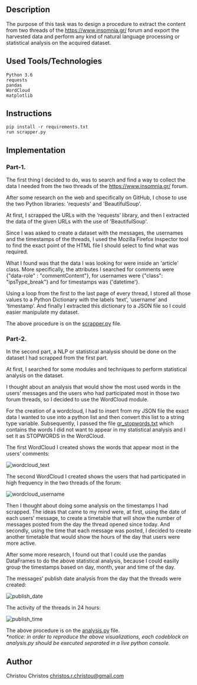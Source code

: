 ## Description

The purpose of this task was to design a procedure to extract the content from two threads of the https://www.insomnia.gr/ forum and export the harvested data and perform any kind of natural language processing or statistical analysis on the acquired dataset.

## Used Tools/Technologies
```
Python 3.6  
requests  
pandas  
WordCloud  
matplotlib
```
## Instructions
```
pip install -r requirements.txt
run scrapper.py
```


## Implementation

### Part-1.

The first thing I decided to do, was to search and find a way to collect the data I needed from the two threads of the https://www.insomnia.gr/ forum.

After some research on the web and specifically on GitHub, I chose to use the two Python libraries: 'requests' and 'BeautifulSoup'.  

At first, I scrapped the URLs with the ‘requests’ library, and then I extracted the data of the given URLs with the use of 'BeautifulSoup'.

Since I was asked to create a dataset with the messages, the usernames and the timestamps of the threads, I used the Mozilla Firefox Inspector tool to find the exact point of the HTML file I should select to find what was required.

What I found was that the data I was looking for were inside an 'article' class. More specifically, the attributes I searched for comments were {"data-role" : "commentContent"}, for usernames were {"class": "ipsType_break"} and for timestamps was {'datetime'}.  

Using a loop from the first to the last page of every thread, I stored all those values to a Python Dictionary with the labels ‘text’, ‘username’ and ‘timestamp’. And finally I extracted this dictionary to a JSON file so I could easier manipulate my dataset.

The above procedure is on the [scrapper.py](https://github.com/kr1kri/assignment/blob/master/scrapper.py) file.

### Part-2.

In the second part, a NLP or statistical analysis should be done on the dataset I had scrapped from the first part.

At first, I searched for some modules and techniques to perform statistical analysis on the dataset.

I thought about an analysis that would show the most used words in the users’ messages and the users who had participated most in those two forum threads, so I decided to use the WordCloud module.

For the creation of a wordcloud, I had to insert from my JSON file the exact data I wanted to use into a python list and then convert this list to a string type variable. Subsequently, I passed the file [gr_stopwords.txt](https://github.com/kr1kri/assignment/blob/master/gr_stopwords.txt) which contains the words I did not want to appear in my statistical analysis and I set it as STOPWORDS in the WordCloud.

The first WordCloud I created shows the words that appear most in the users’ comments:

![wordcloud_text](https://user-images.githubusercontent.com/25890766/60817042-96028700-a1a3-11e9-82df-ea1a03b2c3f9.png)

The second WordCloud I created shows the users that had participated in high frequency in the two threads of the forum:

![wordcloud_username](https://user-images.githubusercontent.com/25890766/60817043-96028700-a1a3-11e9-86e7-d4920017a24d.png)

Then I thought about doing some analysis on the timestamps I had scrapped. The ideas that came to my mind were, at first, using the date of each users’ message, to create a timetable that will show the number of messages posted from the day the thread opened since today. And secondly, using the time that each message was posted, I decided to create another timetable that would show the hours of the day that users were more active.

After some more research, I found out that I could use the pandas DataFrames to do the above statistical analysis, because I could easilly group the timestamps based on day, month, year and time of the day.

The messages’ publish date analysis from the day that the threads were created:

![publish_date](https://user-images.githubusercontent.com/25890766/60817040-9569f080-a1a3-11e9-94da-06ca45f5f4f1.png)

The activity of the threads in 24 hours:

![publish_time](https://user-images.githubusercontent.com/25890766/60817041-9569f080-a1a3-11e9-9cac-469e0780fab7.png)

The above procedure is on the [analysis.py](https://github.com/kr1kri/assignment/blob/master/analysis.py) file.  
_*notice: in order to reproduce the above visualizations, each codeblock on analysis.py should be executed
separated in a live python console._

## Author

Christou Christos christos.r.christou@gmail.com
